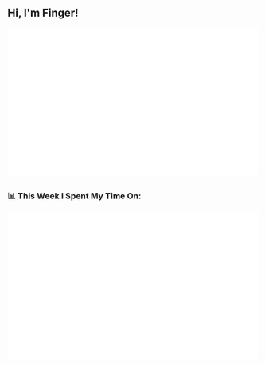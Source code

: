 <h2> Hi, I'm Finger!</h2>

<img align="right" src="https://raw.githubusercontent.com/spianmo/github-stats/master/generated/overview.svg#gh-light-mode-only">

<!-- <img align="right" height="160em" src="https://github-readme-stats-eight-theta.vercel.app/api/top-langs/?username=spianmo&layout=compact&langs_count=8&theme=algolia"/>	 -->
	
```go
package main

type Me struct {
	Name   string
	Job    string
	Code   string
	Skills string
}

func main() {
	me := &Me{
		Name:   "Finger",
		Job:    "Client-side Engineer",
		Code:   "Java and C++ and Others",
		Skills: "Android Security NLP ^o^",
	}
	_ = me
}
```


<h3>📊 This Week I Spent My Time On:</h3>
<img align='right' src="https://raw.githubusercontent.com/spianmo/github-stats/master/generated/languages.svg#gh-light-mode-only">

<!--START_SECTION:waka-->

```txt
C++                    18 hrs 10 mins  █████████▓░░░░░░░░░░░░░░░   38.35 %
Java                   11 hrs 50 mins  ██████▒░░░░░░░░░░░░░░░░░░   24.98 %
CMake                  9 hrs 55 mins   █████▒░░░░░░░░░░░░░░░░░░░   20.96 %
ObjectiveC             3 hrs 41 mins   ██░░░░░░░░░░░░░░░░░░░░░░░   07.79 %
XML                    44 mins         ▒░░░░░░░░░░░░░░░░░░░░░░░░   01.56 %
```

<!--END_SECTION:waka-->
